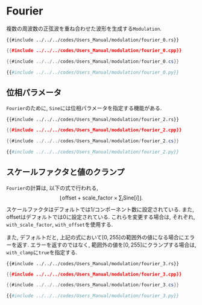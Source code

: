 # Fourier

複数の周波数の正弦波を重ね合わせた波形を生成する`Modulation`.

```rust,edition2021
{{#include ../../../codes/Users_Manual/modulation/fourier_0.rs}}
```

```cpp
{{#include ../../../codes/Users_Manual/modulation/fourier_0.cpp}}
```

```cs
{{#include ../../../codes/Users_Manual/modulation/fourier_0.cs}}
```

```python
{{#include ../../../codes/Users_Manual/modulation/fourier_0.py}}
```

## 位相パラメータ

`Fourier`のために, `Sine`には位相パラメータを指定する機能がある.

```rust,edition2021
{{#include ../../../codes/Users_Manual/modulation/fourier_2.rs}}
```

```cpp
{{#include ../../../codes/Users_Manual/modulation/fourier_2.cpp}}
```

```cs
{{#include ../../../codes/Users_Manual/modulation/fourier_2.cs}}
```

```python
{{#include ../../../codes/Users_Manual/modulation/fourier_2.py}}
```

## スケールファクタと値のクランプ

`Fourier`の計算は, 以下の式で行われる,
$$
    \left\lfloor\text{offset} + \text{scale\_factor} \times \sum_i \text{Sine}[i]\right\rfloor.
$$
スケールファクタはデフォルトでは$1/\text{コンポーネント数}$に設定されている.
また, offsetはデフォルトでは$0$に設定されている.
これらを変更する場合は, それぞれ, `with_scale_factor`, `with_offset`を使用する.

また, デフォルトだと, 上記の式において$[0,255]$の範囲外の値になる場合にエラーを返す.
エラーを返すのではなく, 範囲外の値を$[0,255]$にクランプする場合は, `with_clamp`に`true`を指定する.

```rust,edition2021
{{#include ../../../codes/Users_Manual/modulation/fourier_3.rs}}
```

```cpp
{{#include ../../../codes/Users_Manual/modulation/fourier_3.cpp}}
```

```cs
{{#include ../../../codes/Users_Manual/modulation/fourier_3.cs}}
```

```python
{{#include ../../../codes/Users_Manual/modulation/fourier_3.py}}
```


